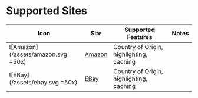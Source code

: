 # Supported Sites

| Icon                               | Site                              | Supported Features                       | Notes |
| ---------------------------------- | --------------------------------- | ---------------------------------------- | ----- |
| ![Amazon](/assets/amazon.svg =50x) | [Amazon](https://www.amazon.com/) | Country of Origin, highlighting, caching |       |
| ![EBay](/assets/ebay.svg =50x)     | [EBay](https://www.ebay.com/)     | Country of Origin, highlighting, caching |       |
